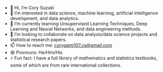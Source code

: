 - 👋 Hi, I’m Cory Suzuki
- 👀 I’m interested in data science, machine learning, artificial intelligence development, and data analytics.
- 🌱 I’m currently learning Unsupervised Learning Techniques, Deep Learning and Neural Networks, and data engineering methods.
- 💞️ I’m looking to collaborate on data analysis/data science projects and statistical research papers.
- 📫 How to reach me: corygami107.cs@gmail.com
- 😄 Pronouns: He/Him/His
- ⚡ Fun fact: I have a full library of mathematics and statistics textbooks, some of which are from rare international collections.

<!---
CorySuzuki1729/CorySuzuki1729 is a ✨ special ✨ repository because its `README.md` (this file) appears on your GitHub profile.
You can click the Preview link to take a look at your changes.
--->
